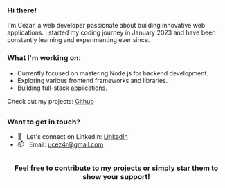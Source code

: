 ### Hi there!
I'm Cézar, a web developer passionate about building innovative web applications. 
I started my coding journey in January 2023 and have been constantly learning and experimenting ever since.

### What I'm working on:
- Currently focused on mastering Node.js for backend development.
- Exploring various frontend frameworks and libraries.
- Building full-stack applications.

Check out my projects: [Github](https://github.com/ismaelczar)

##
### Want to get in touch?
- 🚀 &nbsp; Let's connect on LinkedIn: [LinkedIn](https://www.linkedin.com/in/ismaelcezar/)
- 📫 &nbsp; Email: ucez4r@gmail.com

##

<div align="center">

### Feel free to contribute to my projects or simply star them to show your support!
</div>
